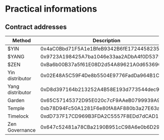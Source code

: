 # Practical informations

## Contract addresses

| Method           | Description                                |
| ---------------- | ------------------------------------------ |
| $YIN             | 0x4aC0Bbd71F5A1e1BfeB9342B6fE1724458235308 |
| $YANG            | 0x9723A198425A7ba1046e33aa2ADbA4f0D537947b |
| $ZEN             | 0xBa6b00B37a5f61E08D2d54A89621A0d65369C56b |
| Yin distributor  | 0x02E48A5C59F4De8b5504E9776FadDa964B1CFA0B |
| Yang distributor | 0xD8d397164b213252A4B58E193d773544dec970EC |
| Garden           | 0x65C57145372D95E020c7cF9AAeB0799939A90dDc |
| Temple           | 0xb78D94Fc50A1281F6e80fA8AF880b3a27E63a855 |
| Timelock         | 0xdD737F17CD969B3FDA2C5557F8EDd7dCAD13a3f4 |
| Zen Governance   | 0x647c52481a78CBa2190B951cC98A6e0b6D29941E |
